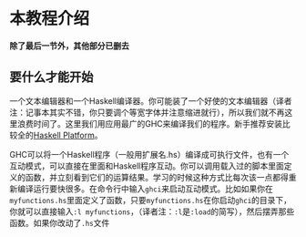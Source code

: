 # 本教程介绍

**除了最后一节外，其他部分已删去**

## 要什么才能开始 ##

一个文本编辑器和一个Haskell编译器。你可能装了一个好使的文本编辑器（译者注：记事本其实不错，你只要调个等宽字体并注意缩进就行），所以我们就不再这里浪费时间了。这里我们用应用最广的GHC来编译我们的程序。新手推荐安装比较全的[Haskell Platform][hplat]。

[hplat]: http://hackage.haskell.org/platform/

GHC可以将一个Haskell程序（一般用扩展名.hs）编译成可执行文件，也有一个互动模式，可以直接在里面和Haskell程序互动。你可以调用载入过的脚本里面定义的函数，并立刻看到它们的运算结果。学习的时候这种方式比每次该一点都得重新编译运行要快很多。在命令行中输入`ghci`来启动互动模式。比如如果你在`myfunctions.hs`里面定义了函数，只要`myfunctions.hs`在你启动`ghci`的目录下，你就可以直接输入`:l myfunctions`，（译者注：`:l`是`:load`的简写），然后摆弄那些函数。如果你改动了`.hs`文件
